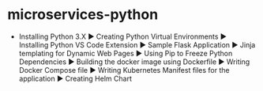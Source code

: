 # microservices-python
- Installing Python 3.X
► Creating Python Virtual Environments
► Installing Python VS Code Extension
► Sample Flask Application
► Jinja templating for Dynamic Web Pages
► Using Pip to Freeze Python Dependencies
► Building the docker image using Dockerfile
► Writing Docker Compose file
► Writing Kubernetes Manifest files for the application
► Creating Helm Chart
